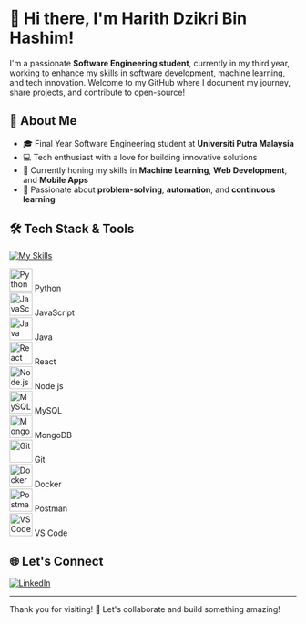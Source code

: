 # 👋 Hi there, I'm Harith Dzikri Bin Hashim!

I'm a passionate **Software Engineering student**, currently in my third year, working to enhance my skills in software development, machine learning, and tech innovation. Welcome to my GitHub where I document my journey, share projects, and contribute to open-source!

## 🚀 About Me
- 🎓 Final Year Software Engineering student at **Universiti Putra Malaysia**
- 💻 Tech enthusiast with a love for building innovative solutions
- 🌱 Currently honing my skills in **Machine Learning**, **Web Development**, and **Mobile Apps**
- 🎯 Passionate about **problem-solving**, **automation**, and **continuous learning**

## 🛠️ Tech Stack & Tools
[![My Skills](https://skillicons.dev/icons?i=js,html,css,bootstrap,darteclipse,express,figma,firebase,flutter,git,java,jquery,laravel,mongodb,mysql,nodejs,npm,php,postman,py,sass,vscode)](https://skillicons.dev)


<img src="https://cdn.jsdelivr.net/gh/devicons/devicon/icons/python/python-original.svg" alt="Python" width="40" height="40"/> Python  
<img src="https://cdn.jsdelivr.net/gh/devicons/devicon/icons/javascript/javascript-original.svg" alt="JavaScript" width="40" height="40"/> JavaScript  
<img src="https://cdn.jsdelivr.net/gh/devicons/devicon/icons/java/java-original.svg" alt="Java" width="40" height="40"/> Java  
<img src="https://cdn.jsdelivr.net/gh/devicons/devicon/icons/react/react-original.svg" alt="React" width="40" height="40"/> React  
<img src="https://cdn.jsdelivr.net/gh/devicons/devicon/icons/nodejs/nodejs-original.svg" alt="Node.js" width="40" height="40"/> Node.js  
<img src="https://cdn.jsdelivr.net/gh/devicons/devicon/icons/mysql/mysql-original.svg" alt="MySQL" width="40" height="40"/> MySQL  
<img src="https://cdn.jsdelivr.net/gh/devicons/devicon/icons/mongodb/mongodb-original.svg" alt="MongoDB" width="40" height="40"/> MongoDB  
<img src="https://cdn.jsdelivr.net/gh/devicons/devicon/icons/git/git-original.svg" alt="Git" width="40" height="40"/> Git  
<img src="https://cdn.jsdelivr.net/gh/devicons/devicon/icons/docker/docker-original.svg" alt="Docker" width="40" height="40"/> Docker  
<img src="https://cdn.jsdelivr.net/gh/devicons/devicon/icons/postman/postman-original.svg" alt="Postman" width="40" height="40"/> Postman  
<img src="https://cdn.jsdelivr.net/gh/devicons/devicon/icons/vscode/vscode-original.svg" alt="VS Code" width="40" height="40"/> VS Code  

## 🌐 Let's Connect
[![LinkedIn](https://img.shields.io/badge/LinkedIn-Harith_Dzikri-blue?logo=linkedin)](https://www.linkedin.com/in/harith-dzikri-4a5a30213/)

---

Thank you for visiting! 🚀 Let's collaborate and build something amazing!
